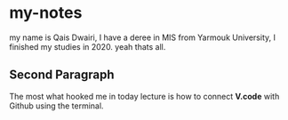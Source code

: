# my-notes

my name is Qais Dwairi, I have a deree in MIS from Yarmouk University,
I finished my studies in 2020. yeah thats all.

## Second Paragraph

The most what hooked me in today lecture is how to connect **V.code** with Github using the terminal.
